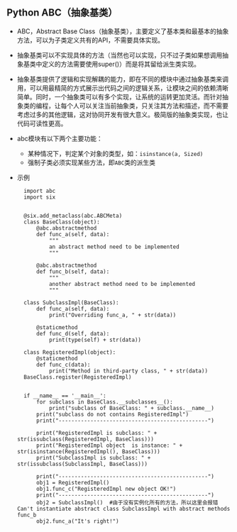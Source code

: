 ## Python ABC（抽象基类）
-  ABC，Abstract Base Class（抽象基类），主要定义了基本类和最基本的抽象方法，可以为子类定义共有的API，不需要具体实现。
- 抽象基类可以不实现具体的方法（当然也可以实现，只不过子类如果想调用抽象基类中定义的方法需要使用super()）而是将其留给派生类实现。
- 抽象基类提供了逻辑和实现解耦的能力，即在不同的模块中通过抽象基类来调用，可以用最精简的方式展示出代码之间的逻辑关系，让模块之间的依赖清晰简单。同时，一个抽象类可以有多个实现，让系统的运转更加灵活。而针对抽象类的编程，让每个人可以关注当前抽象类，只关注其方法和描述，而不需要考虑过多的其他逻辑，这对协同开发有很大意义。极简版的抽象类实现，也让代码可读性更高。
- abc模块有以下两个主要功能：
	- 某种情况下，判定某个对象的类型，如：`isinstance(a, Sized)`
	- 强制子类必须实现某些方法，即`ABC`类的派生类
- 示例

		import abc
		import six
		
		
		@six.add_metaclass(abc.ABCMeta)
		class BaseClass(object):
		    @abc.abstractmethod
		    def func_a(self, data):
		        """
		        an abstract method need to be implemented
		        """
		
		    @abc.abstractmethod
		    def func_b(self, data):
		        """
		        another abstract method need to be implemented
		        """
		
		class SubclassImpl(BaseClass):
		    def func_a(self, data):
		        print("Overriding func_a, " + str(data))
		
		    @staticmethod
		    def func_d(self, data):
		        print(type(self) + str(data))
		
		class RegisteredImpl(object):
		    @staticmethod
		    def func_c(data):
		        print("Method in third-party class, " + str(data))
		BaseClass.register(RegisteredImpl)
		
		
		if __name__ == '__main__':
		    for subclass in BaseClass.__subclasses__():
		        print("subclass of BaseClass: " + subclass.__name__)
		    print("subclass do not contains RegisteredImpl")
		    print("-----------------------------------------------")
		
		    print("RegisteredImpl is subclass: " + str(issubclass(RegisteredImpl, BaseClass)))
		    print("RegisteredImpl object  is instance: " + str(isinstance(RegisteredImpl(), BaseClass)))
		    print("SubclassImpl is subclass: " + str(issubclass(SubclassImpl, BaseClass)))
		
		    print("-----------------------------------------------")
		    obj1 = RegisteredImpl()
		    obj1.func_c("RegisteredImpl new object OK!")
		    print("-----------------------------------------------")
		    obj2 = SubclassImpl()  #由于没有实例化所有的方法，所以这里会报错 Can't instantiate abstract class SubclassImpl with abstract methods func_b
		    obj2.func_a("It's right!")
